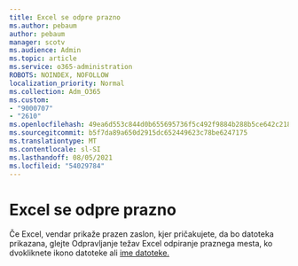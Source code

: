 ```yaml
---
title: Excel se odpre prazno
ms.author: pebaum
author: pebaum
manager: scotv
ms.audience: Admin
ms.topic: article
ms.service: o365-administration
ROBOTS: NOINDEX, NOFOLLOW
localization_priority: Normal
ms.collection: Adm_O365
ms.custom:
- "9000707"
- "2610"
ms.openlocfilehash: 49ea6d553c844d0b655695736f5c492f9884b288b5ce642c21859f2a3a235268
ms.sourcegitcommit: b5f7da89a650d2915dc652449623c78be6247175
ms.translationtype: MT
ms.contentlocale: sl-SI
ms.lasthandoff: 08/05/2021
ms.locfileid: "54029784"
---
```

# <a name="excel-opens-blank"></a>Excel se odpre prazno

Če Excel, vendar prikaže prazen zaslon, kjer pričakujete, da bo datoteka prikazana, glejte Odpravljanje težav Excel odpiranje praznega mesta, ko dvokliknete ikono datoteke ali [ime datoteke.](https://docs.microsoft.com/office/troubleshoot/excel/excel-opens-blank)